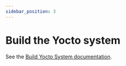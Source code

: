 ```yaml
---
sidebar_position: 3
---
```


# Build the Yocto system

See the [Build Yocto System documentation](https://gitlab.com/mediatek-iot-yocto/docs/-/blob/main/README.md).
